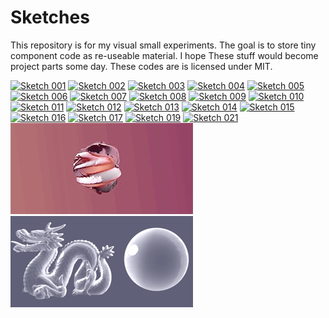 # Sketches

This repository is for my visual small experiments. The goal is to store tiny component code as re-useable material. I hope These stuff would become project parts some day. These codes are is licensed under MIT.

[![Sketch 001](https://github.com/su8erlemon/sketch/blob/master/001/ss.png)](https://github.com/su8erlemon/sketch/tree/master/001)
[![Sketch 002](https://github.com/su8erlemon/sketch/blob/master/002/ss.png)](https://github.com/su8erlemon/sketch/tree/master/002)
[![Sketch 003](https://github.com/su8erlemon/sketch/blob/master/003/ss.png)](https://github.com/su8erlemon/sketch/tree/master/003)
[![Sketch 004](https://github.com/su8erlemon/sketch/blob/master/004/ss.png)](https://github.com/su8erlemon/sketch/tree/master/004)
[![Sketch 005](https://github.com/su8erlemon/sketch/blob/master/005/ss.png)](https://github.com/su8erlemon/sketch/tree/master/005)
[![Sketch 006](https://github.com/su8erlemon/sketch/blob/master/006/ss.png)](https://github.com/su8erlemon/sketch/tree/master/006)
[![Sketch 007](https://github.com/su8erlemon/sketch/blob/master/007/ss.png)](https://github.com/su8erlemon/sketch/tree/master/007)
[![Sketch 008](https://github.com/su8erlemon/sketch/blob/master/008/ss.png)](https://github.com/su8erlemon/sketch/tree/master/008)
[![Sketch 009](https://github.com/su8erlemon/sketch/blob/master/009/ss.png)](https://github.com/su8erlemon/sketch/tree/master/009)
[![Sketch 010](https://github.com/su8erlemon/sketch/blob/master/010/ss.png)](https://github.com/su8erlemon/sketch/tree/master/010)
[![Sketch 011](https://github.com/su8erlemon/sketch/blob/master/011/ss.png)](https://github.com/su8erlemon/sketch/tree/master/011)
[![Sketch 012](https://github.com/su8erlemon/sketch/blob/master/012/ss.png)](https://github.com/su8erlemon/sketch/tree/master/012)
[![Sketch 013](https://github.com/su8erlemon/sketch/blob/master/013/ss.png)](https://github.com/su8erlemon/sketch/tree/master/013)
[![Sketch 014](https://github.com/su8erlemon/sketch/blob/master/014/ss.png)](https://github.com/su8erlemon/sketch/tree/master/014)
[![Sketch 015](https://github.com/su8erlemon/sketch/blob/master/015/ss.png)](https://github.com/su8erlemon/sketch/tree/master/015)
[![Sketch 016](https://github.com/su8erlemon/sketch/blob/master/016/ss.png)](https://github.com/su8erlemon/sketch/tree/master/016)
[![Sketch 017](https://github.com/su8erlemon/sketch/blob/master/017/ss.png)](https://github.com/su8erlemon/sketch/tree/master/017)
[![Sketch 019](https://github.com/su8erlemon/sketch/blob/master/019/ss.png)](https://github.com/su8erlemon/sketch/tree/master/019)
[![Sketch 021](https://github.com/su8erlemon/sketch/blob/master/021/ss.png)](https://github.com/su8erlemon/sketch/tree/master/021)
[![Sketch 022](https://github.com/su8erlemon/sketch/blob/master/022/ss.png)](https://github.com/su8erlemon/sketch/tree/master/022)
[![Sketch 026](https://github.com/su8erlemon/sketch/blob/master/026/ss.png)](https://github.com/su8erlemon/sketch/tree/master/026)